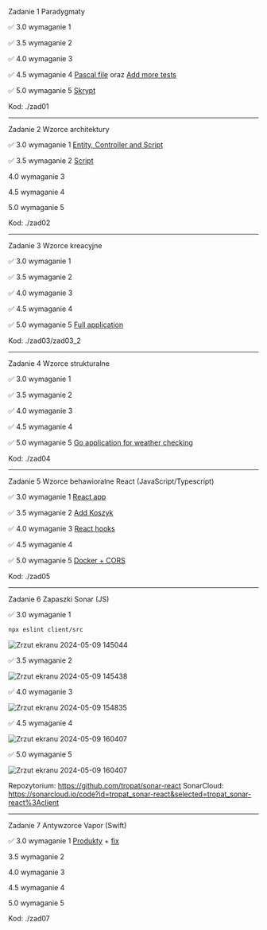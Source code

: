 Zadanie 1 Paradygmaty

✅ 3.0 wymaganie 1

✅ 3.5 wymaganie 2

✅ 4.0 wymaganie 3

✅ 4.5 wymaganie 4 [Pascal file](https://github.com/tropat/obiektowe/commit/d74df917173757255a03db4063d58fbf17e8c7ff) oraz [Add more tests](https://github.com/tropat/obiektowe/commit/e6584119dc7207ad56a3f2479cfa9d6121ffb35f)

✅ 5.0 wymaganie 5 [Skrypt](https://github.com/tropat/obiektowe/commit/c952a248cacb309fe8a86710732f5928a705c238)

Kod: ./zad01

-----------------------------------------------------------------------------------------------------------------------------------------------

Zadanie 2 Wzorce architektury

✅ 3.0 wymaganie 1 [Entity, Controller and Script](https://github.com/tropat/obiektowe/commit/d39475d816b3ae9a9a219439458e8895aaaf88a7)

✅ 3.5 wymaganie 2 [Script](https://github.com/tropat/obiektowe/commit/34a15e8a83e867e7f08c1040376a82ea88e831ed)

 4.0 wymaganie 3

 4.5 wymaganie 4 

 5.0 wymaganie 5

Kod: ./zad02

-----------------------------------------------------------------------------------------------------------------------------------------------

Zadanie 3 Wzorce kreacyjne

✅ 3.0 wymaganie 1

✅ 3.5 wymaganie 2

 ✅ 4.0 wymaganie 3

 ✅ 4.5 wymaganie 4 

 ✅ 5.0 wymaganie 5 [Full application](https://github.com/tropat/obiektowe/commit/bcf0be3fa7bbfcf6db7a649b54e07b9e4ac8bd6b)

Kod: ./zad03/zad03_2

-----------------------------------------------------------------------------------------------------------------------------------------------

Zadanie 4 Wzorce strukturalne

✅ 3.0 wymaganie 1

✅ 3.5 wymaganie 2

 ✅ 4.0 wymaganie 3

 ✅ 4.5 wymaganie 4 

 ✅ 5.0 wymaganie 5 [Go application for weather checking](https://github.com/tropat/obiektowe/commit/191fae9e05624e2a3e4f75dcf5f04813dc057e4c)

Kod: ./zad04

-----------------------------------------------------------------------------------------------------------------------------------------------

Zadanie 5 Wzorce behawioralne React (JavaScript/Typescript)

✅ 3.0 wymaganie 1 [React app](https://github.com/tropat/obiektowe/commit/840eff9b6f9e9095a3b9e0e646a0515bc8239c4c)

✅ 3.5 wymaganie 2 [Add Koszyk](https://github.com/tropat/obiektowe/commit/221e9d460f229b752113d47935215114374be0cd)

✅ 4.0 wymaganie 3 [React hooks](https://github.com/tropat/obiektowe/commit/5ae9fbae4d02ebba3e2b5e56786829c17d54dd07)

✅ 4.5 wymaganie 4 

✅ 5.0 wymaganie 5 [Docker + CORS](https://github.com/tropat/obiektowe/commit/97d3fe220599555944e2303352c01446e1ec9acc)

Kod: ./zad05

-----------------------------------------------------------------------------------------------------------------------------------------------

Zadanie 6 Zapaszki Sonar (JS)

✅ 3.0 wymaganie 1

```sh
npx eslint client/src
```

![Zrzut ekranu 2024-05-09 145044](https://github.com/tropat/obiektowe/assets/79634369/6823deaf-e929-45bc-b23b-a0aa8ae9670e)


✅ 3.5 wymaganie 2

![Zrzut ekranu 2024-05-09 145438](https://github.com/tropat/obiektowe/assets/79634369/9fdc5c5f-d25b-4672-af35-90f738c9684d)


✅ 4.0 wymaganie 3

![Zrzut ekranu 2024-05-09 154835](https://github.com/tropat/obiektowe/assets/79634369/1a795ee1-ad63-487a-83a1-6075c9c6aba7)


✅ 4.5 wymaganie 4 

 ![Zrzut ekranu 2024-05-09 160407](https://github.com/tropat/obiektowe/assets/79634369/a3a86ee8-125a-4a27-bbee-00f6c9dfddc9)


✅ 5.0 wymaganie 5 
 
![Zrzut ekranu 2024-05-09 160407](https://github.com/tropat/obiektowe/assets/79634369/8603b569-c70d-43dd-adae-b52dff77ec4c)
 

Repozytorium: https://github.com/tropat/sonar-react
SonarCloud: https://sonarcloud.io/code?id=tropat_sonar-react&selected=tropat_sonar-react%3Aclient

-----------------------------------------------------------------------------------------------------------------------------------------------

Zadanie 7 Antywzorce Vapor (Swift)

✅ 3.0 wymaganie 1 [Produkty](https://github.com/tropat/obiektowe/commit/6a41041b040b929134784d85ab2491649242397a) + [fix](https://github.com/tropat/obiektowe/commit/70492e6e092baf02375d7595b9014597cfd150c8)

 3.5 wymaganie 2 

 4.0 wymaganie 3

 4.5 wymaganie 4 

 5.0 wymaganie 5

Kod: ./zad07
